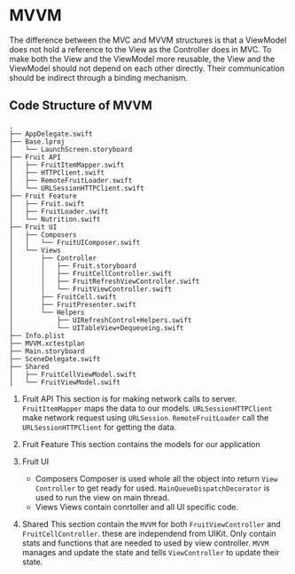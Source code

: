 # MVVM
The difference between the MVC and MVVM structures is that a ViewModel does not hold a reference to the View as the Controller does in MVC.
To make both the View and the ViewModel more reusable, the View and the ViewModel should not depend on each other directly. Their communication should be indirect through a binding mechanism.

## Code Structure of MVVM
```
.
├── AppDelegate.swift
├── Base.lproj
│   └── LaunchScreen.storyboard
├── Fruit API
│   ├── FruitItemMapper.swift
│   ├── HTTPClient.swift
│   ├── RemoteFruitLoader.swift
│   └── URLSessionHTTPClient.swift
├── Fruit Feature
│   ├── Fruit.swift
│   ├── FruitLoader.swift
│   └── Nutrition.swift
├── Fruit UI
│   ├── Composers
│   │   └── FruitUIComposer.swift
│   └── Views
│       ├── Controller
│       │   ├── Fruit.storyboard
│       │   ├── FruitCellController.swift
│       │   ├── FruitRefreshViewController.swift
│       │   └── FruitViewController.swift
│       ├── FruitCell.swift
│       ├── FruitPresenter.swift
│       └── Helpers
│           ├── UIRefreshControl+Helpers.swift
│           └── UITableView+Dequeueing.swift
├── Info.plist
├── MVVM.xctestplan
├── Main.storyboard
├── SceneDelegate.swift
├── Shared
│   ├── FruitCellViewModel.swift
│   └── FruitViewModel.swift
```
1. Fruit API
	This section is for making network calls to server. `FruitItemMapper` maps the data to our models. `URLSessionHTTPClient` make network request using `URLSession`. `RemoteFruitLoader` call the `URLSessionHTTPClient` for getting the data.
2. Fruit Feature 
	This section contains the models for our application
3. Fruit UI
	- Composers
		Composer is used whole all the object into return `View Controller` to get ready for used.
		`MainQueueDispatchDecorator` is used to run the view on main thread.
	- Views
		Views contain conrtoller and all UI specific code. 

4. Shared
	This section contain the `MVVM` for both `FruitViewController` and `FruitCellController`. these are independend from UIKit. Only contain stats and functions that are needed to used by view controller. `MVVM` manages and update the state and tells `ViewController` to update their state.